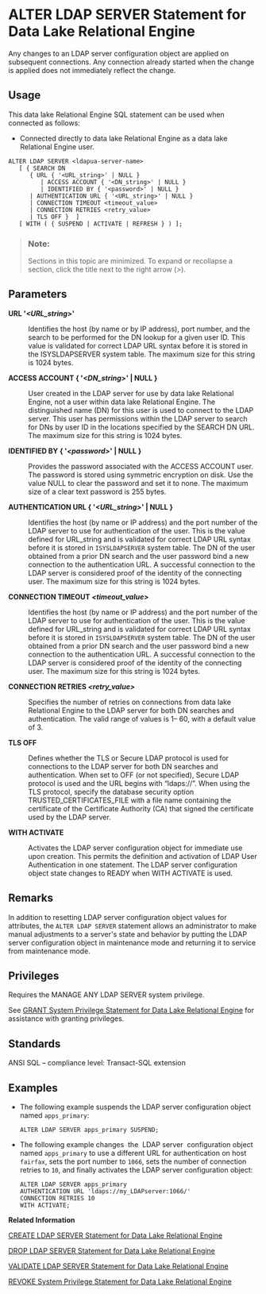 <!-- loioa425eb5084f21015be10c7391eef4df1 -->

# ALTER LDAP SERVER Statement for Data Lake Relational Engine

Any changes to an LDAP server configuration object are applied on subsequent connections. Any connection already started when the change is applied does not immediately reflect the change.



<a name="loioa425eb5084f21015be10c7391eef4df1__section_ovp_dvr_znb"/>

## Usage

This data lake Relational Engine SQL statement can be used when connected as follows:

-   Connected directly to data lake Relational Engine as a data lake Relational Engine user.



```
ALTER LDAP SERVER <ldapua-server-name> 
   [ { SEARCH DN
      { URL { '<URL_string>' | NULL } 
         | ACCESS ACCOUNT { '<DN_string>' | NULL } 
         | IDENTIFIED BY { '<password>' | NULL }
      | AUTHENTICATION URL { '<URL_string>' | NULL } 
      | CONNECTION TIMEOUT <timeout_value> 
      | CONNECTION RETRIES <retry_value> 
      | TLS OFF }  ]
   [ WITH ( { SUSPEND | ACTIVATE | REFRESH } ) ];
```



> ### Note:  
> Sections in this topic are minimized. To expand or recollapse a section, click the title next to the right arrow \(*\>*\).



<a name="loioa425eb5084f21015be10c7391eef4df1__IQ_Parameters"/>

## Parameters


<dl>
<dt><b>

URL '*<URL\_string\>*'

</b></dt>
<dd>

Identifies the host \(by name or by IP address\), port number, and the search to be performed for the DN lookup for a given user ID. This value is validated for correct LDAP URL syntax before it is stored in the ISYSLDAPSERVER system table. The maximum size for this string is 1024 bytes.



</dd><dt><b>

ACCESS ACCOUNT \{ '*<DN\_string\>*' | NULL \}

</b></dt>
<dd>

User created in the LDAP server for use by data lake Relational Engine, not a user within data lake Relational Engine. The distinguished name \(DN\) for this user is used to connect to the LDAP server. This user has permissions within the LDAP server to search for DNs by user ID in the locations specified by the SEARCH DN URL. The maximum size for this string is 1024 bytes.



</dd>
</dl>


<dl>
<dt><b>

IDENTIFIED BY \{ '*<password\>*' | NULL \}

</b></dt>
<dd>

Provides the password associated with the ACCESS ACCOUNT user. The password is stored using symmetric encryption on disk. Use the value NULL to clear the password and set it to none. The maximum size of a clear text password is 255 bytes.



</dd><dt><b>

AUTHENTICATION URL \{ '*<URL\_string\>*' | NULL \}

</b></dt>
<dd>

Identifies the host \(by name or IP address\) and the port number of the LDAP server to use for authentication of the user. This is the value defined for URL\_string and is validated for correct LDAP URL syntax before it is stored in `ISYSLDAPSERVER` system table. The DN of the user obtained from a prior DN search and the user password bind a new connection to the authentication URL. A successful connection to the LDAP server is considered proof of the identity of the connecting user. The maximum size for this string is 1024 bytes.



</dd><dt><b>

CONNECTION TIMEOUT *<timeout\_value\>*

</b></dt>
<dd>

Identifies the host \(by name or IP address\) and the port number of the LDAP server to use for authentication of the user. This is the value defined for URL\_string and is validated for correct LDAP URL syntax before it is stored in `ISYSLDAPSERVER` system table. The DN of the user obtained from a prior DN search and the user password bind a new connection to the authentication URL. A successful connection to the LDAP server is considered proof of the identity of the connecting user. The maximum size for this string is 1024 bytes.



</dd><dt><b>

CONNECTION RETRIES *<retry\_value\>*

</b></dt>
<dd>

Specifies the number of retries on connections from data lake Relational Engine to the LDAP server for both DN searches and authentication. The valid range of values is 1– 60, with a default value of 3.



</dd><dt><b>

TLS OFF

</b></dt>
<dd>

Defines whether the TLS or Secure LDAP protocol is used for connections to the LDAP server for both DN searches and authentication. When set to OFF \(or not specified\), Secure LDAP protocol is used and the URL begins with “ldaps://”. When using the TLS protocol, specify the database security option TRUSTED\_CERTIFICATES\_FILE with a file name containing the certificate of the Certificate Authority \(CA\) that signed the certificate used by the LDAP server.



</dd><dt><b>

WITH ACTIVATE

</b></dt>
<dd>

Activates the LDAP server configuration object for immediate use upon creation. This permits the definition and activation of LDAP User Authentication in one statement. The LDAP server configuration object state changes to READY when WITH ACTIVATE is used.



</dd>
</dl>



<a name="loioa425eb5084f21015be10c7391eef4df1__IQ_Usage"/>

## Remarks

In addition to resetting LDAP server configuration object values for attributes, the `ALTER LDAP SERVER` statement allows an administrator to make manual adjustments to a server's state and behavior by putting the LDAP server configuration object in maintenance mode and returning it to service from maintenance mode.



<a name="loioa425eb5084f21015be10c7391eef4df1__IQ_Permissions"/>

## Privileges

Requires the MANAGE ANY LDAP SERVER system privilege.

See [GRANT System Privilege Statement for Data Lake Relational Engine](grant-system-privilege-statement-for-data-lake-relational-engine-a3dfcb0.md) for assistance with granting privileges.



<a name="loioa425eb5084f21015be10c7391eef4df1__IQ_Standards"/>

## Standards

ANSI SQL – compliance level: Transact-SQL extension



<a name="loioa425eb5084f21015be10c7391eef4df1__IQ_Examples"/>

## Examples

-   The following example suspends the LDAP server configuration object named `apps_primary`:

    ```
    ALTER LDAP SERVER apps_primary SUSPEND;
    ```

-   The following example changes  the  LDAP server  configuration object named `apps_primary` to use a different URL for authentication on host `fairfax`, sets the port number to `1066`, sets the number of connection retries to `10`, and finally activates the LDAP server configuration object:

    ```
    ALTER LDAP SERVER apps_primary
    AUTHENTICATION URL 'ldaps://my_LDAPserver:1066/'
    CONNECTION RETRIES 10
    WITH ACTIVATE;
    ```


**Related Information**  


[CREATE LDAP SERVER Statement for Data Lake Relational Engine](create-ldap-server-statement-for-data-lake-relational-engine-a424e90.md "Creates a new LDAP server configuration object for LDAP user authentication. Parameters defined during the creation of an LDAP server configuration object are stored in the ISYSLDAPSERVER (system view SYSLDAPSERVER) system table.")

[DROP LDAP SERVER Statement for Data Lake Relational Engine](drop-ldap-server-statement-for-data-lake-relational-engine-a426759.md "Removes the named LDAP server configuration object from the SYSLDAPSERVER system view after verifying that the LDAP server configuration object is not in a READY or ACTIVE state.")

[VALIDATE LDAP SERVER Statement for Data Lake Relational Engine](validate-ldap-server-statement-for-data-lake-relational-engine-a426f91.md "Validates changes to the settings of existing LDAP server configuration objects before applying them.")

[REVOKE System Privilege Statement for Data Lake Relational Engine](revoke-system-privilege-statement-for-data-lake-relational-engine-a3eadda.md "Removes specific system privileges from specific users and the right to administer the privilege.")

